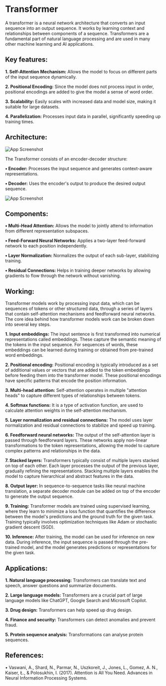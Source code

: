 # Transformer
A transformer is a neural network architecture that converts an input sequence into an output sequence. It works by learning context and relationships between components of a sequence.
Transformers are a fundamental part of natural language processing and are used in many other machine learning and AI applications.
## Key features:
   **1.  Self-Attention Mechanism:** Allows the model to focus on different parts of the input sequence dynamically.

   **2.  Positional Encoding:** Since the model does not process input in order, positional encodings are added to give the model a sense of word order.

   **3.  Scalability:** Easily scales with increased data and model size, making it suitable for large datasets.

   **4.  Parallelization:** Processes input data in parallel, significantly speeding up training times.

## Architecture:



![App Screenshot](https://via.placeholder.com/468x300?text=App+Screenshot+Here)

The Transformer consists of an encoder-decoder structure:

**•	Encoder:** Processes the input sequence and generates context-aware representations.

**•	Decoder:** Uses the encoder's output to produce the desired output sequence.

![App Screenshot](https://via.placeholder.com/468x300?text=App+Screenshot+Here)

## Components:
**•	Multi-Head Attention:** Allows the model to jointly attend to information from different representation subspaces.

**•	Feed-Forward Neural Networks:** Applies a two-layer feed-forward network to each position independently.

**•	Layer Normalization:** Normalizes the output of each sub-layer, stabilizing training.

**•	Residual Connections:** Helps in training deeper networks by allowing gradients to flow through the network without vanishing.

## Working:
Transformer models work by processing input data, which can be sequences of tokens or other structured data, through a series of layers that contain self-attention mechanisms and feedforward neural networks. The core idea behind how transformer models work can be broken down into several key steps.

**1.	Input embeddings:** The input sentence is first transformed into numerical representations called embeddings. These capture the semantic meaning of the tokens in the input sequence. For sequences of words, these embeddings can be learned during training or obtained from pre-trained word embeddings.

**2.	Positional encoding:** Positional encoding is typically introduced as a set of additional values or vectors that are added to the token embeddings before feeding them into the transformer model. These positional encodings have specific patterns that encode the position information.

**3.	Multi-head attention:** Self-attention operates in multiple "attention heads" to capture different types of relationships between tokens.

**4.	Softmax functions:** It is a type of activation function, are used to calculate attention weights in the self-attention mechanism.

**5.	Layer normalization and residual connections:** The model uses layer normalization and residual connections to stabilize and speed up training.

**6.	Feedforward neural networks:** The output of the self-attention layer is passed through feedforward layers. These networks apply non-linear transformations to the token representations, allowing the model to capture complex patterns and relationships in the data.

**7.	Stacked layers:** Transformers typically consist of multiple layers stacked on top of each other. Each layer processes the output of the previous layer, gradually refining the representations. Stacking multiple layers enables the model to capture hierarchical and abstract features in the data.

**8.	Output layer:** In sequence-to-sequence tasks like neural machine translation, a separate decoder module can be added on top of the encoder to generate the output sequence.

**9.	Training:** Transformer models are trained using supervised learning, where they learn to minimize a loss function that quantifies the difference between the model's predictions and the ground truth for the given task. Training typically involves optimization techniques like Adam or stochastic gradient descent (SGD).

**10.	Inference:** After training, the model can be used for inference on new data. During inference, the input sequence is passed through the pre-trained model, and the model generates predictions or representations for the given task.

## Applications:
**1.	Natural language processing:** Transformers can translate text and speech, answer questions and summarize documents.

**2.	Large language models:** Transformers are a crucial part of large language models like ChatGPT, Google Search and Microsoft Copilot.

**3.	Drug design:** Transformers can help speed up drug design.

**4.	Finance and security:** Transformers can detect anomalies and prevent fraud.

**5.	Protein sequence analysis:** Transformations can analyse protein sequences.

## References:

•	Vaswani, A., Shard, N., Parmar, N., Uszkoreit, J., Jones, L., Gomez, A. N., Kaiser, Ł., & Polosukhin, I. (2017). Attention is All You Need. Advances in Neural Information Processing Systems.


